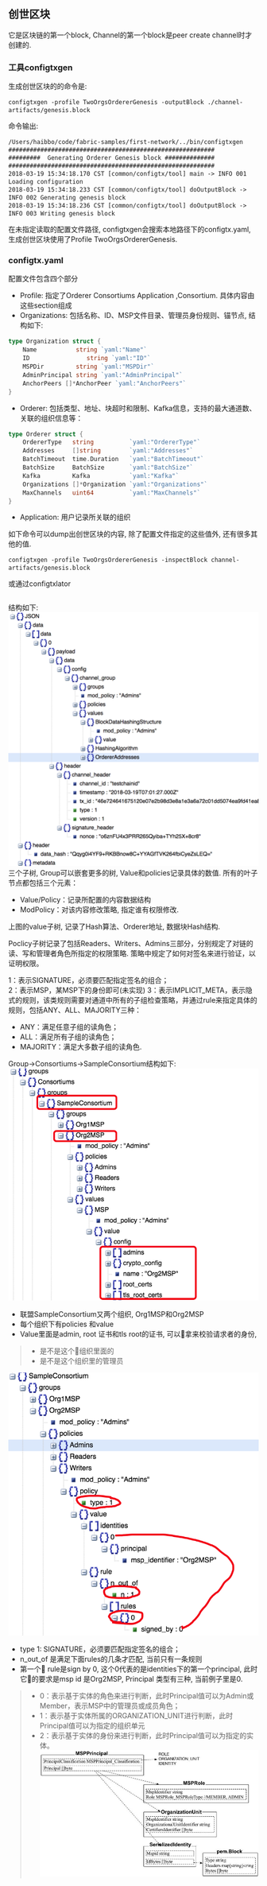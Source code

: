 ## 创世区块

它是区块链的第一个block,  Channel的第一个block是peer create channel时才创建的.

### 工具configtxgen

生成创世区块的的命令是:
```shell
configtxgen -profile TwoOrgsOrdererGenesis -outputBlock ./channel-artifacts/genesis.block
```
命令输出:
```
/Users/haibbo/code/fabric-samples/first-network/../bin/configtxgen
##########################################################
#########  Generating Orderer Genesis block ##############
##########################################################
2018-03-19 15:34:18.170 CST [common/configtx/tool] main -> INFO 001 Loading configuration
2018-03-19 15:34:18.233 CST [common/configtx/tool] doOutputBlock -> INFO 002 Generating genesis block
2018-03-19 15:34:18.236 CST [common/configtx/tool] doOutputBlock -> INFO 003 Writing genesis block
```

在未指定读取的配置文件路径, configtxgen会搜索本地路径下的configtx.yaml, 生成创世区块使用了Profile TwoOrgsOrdererGenesis.

### configtx.yaml

配置文件包含四个部分
- Profile: 指定了Orderer Consortiums Application ,Consortium. 具体内容由这些section组成
- Organizations: 包括名称、ID、MSP文件目录、管理员身份规则、锚节点, 结构如下:
```go
type Organization struct {
	Name           string `yaml:"Name"`
	ID                string `yaml:"ID"`
	MSPDir         string `yaml:"MSPDir"`
	AdminPrincipal string `yaml:"AdminPrincipal"`
	AnchorPeers []*AnchorPeer `yaml:"AnchorPeers"`
}
```
- Orderer: 包括类型、地址、块超时和限制、Kafka信息，支持的最大通道数、关联的组织信息等：
```go
type Orderer struct {
	OrdererType   string          `yaml:"OrdererType"`
	Addresses     []string        `yaml:"Addresses"`
	BatchTimeout  time.Duration   `yaml:"BatchTimeout"`
	BatchSize     BatchSize       `yaml:"BatchSize"`
	Kafka         Kafka           `yaml:"Kafka"`
	Organizations []*Organization `yaml:"Organizations"`
	MaxChannels   uint64          `yaml:"MaxChannels"`
}
```
- Application: 用户记录所关联的组织

如下命令可以dump出创世区块的内容, 除了配置文件指定的这些值外, 还有很多其他的值.
```shell
configtxgen -profile TwoOrgsOrdererGenesis -inspectBlock channel-artifacts/genesis.block
```
或通过configtxlator
```shell

```
结构如下:
![genesis_block_tree](./_images/genesis_block_tree.png)
三个子树, Group可以嵌套更多的树, Value和policies记录具体的数值.
所有的叶子节点都包括三个元素：   
- Value/Policy：记录所配置的内容数据结构
- ModPolicy：对该内容修改策略, 指定谁有权限修改.

上图的value子树, 记录了Hash算法、Orderer地址, 数据块Hash结构.

Poclicy子树记录了包括Readers、Writers、Admins三部分，分别规定了对链的读、写和管理者角色所指定的权限策略. 策略中规定了如何对签名来进行验证，以证明权限。

1：表示SIGNATURE，必须要匹配指定签名的组合；   
2：表示MSP，某MSP下的身份即可(未实现)
3：表示IMPLICIT_META，表示隐式的规则，该类规则需要对通道中所有的子组检查策略，并通过rule来指定具体的规则，包括ANY、ALL、MAJORITY三种：   
- ANY：满足任意子组的读角色；   
- ALL：满足所有子组的读角色；   
- MAJORITY：满足大多数子组的读角色.

Group->Consortiums->SampleConsortium结构如下:
![group_SampleConsortium](./_images/group_SampleConsortium.png)
- 联盟SampleConsortium又两个组织, Org1MSP和Org2MSP
- 每个组织下有policies 和value
- Value里面是admin, root 证书和tls root的证书, 可以拿来校验请求者的身份,
>- 是不是这个组织里面的
>- 是不是这个组织里的管理员

![writer_policy](./_images/writer_policy.png)
- type 1: SIGNATURE，必须要匹配指定签名的组合； 
- n_out_of 是满足下面rules的几条才匹配, 当前只有一条规则
- 第一个 rule是sign by 0, 这个0代表的是identities下的第一个principal, 此时它的要求是msp id 是Org2MSP, Principal 类型有三种, 当前例子里是0.
> - 0：表示基于实体的角色来进行判断，此时Principal值可以为Admin或Member，表示MSP中的管理员或成员角色；   
> - 1：表示基于实体所属的ORGANIZATION_UNIT进行判断，此时Principal值可以为指定的组织单元
> - 2：表示基于实体的身份来进行判断，此时Principal值可以为指定的实体。
> ![MSPPrincipal](./_images/MSPPrincipal.png)



